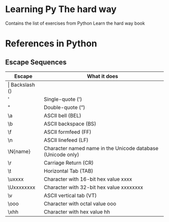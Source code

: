 # Learning Py The hard way
Contains the list of exercises from Python Learn the hard way book

# References in Python

## Escape Sequences
| Escape | What it does |
|---|---|
|\\| Backslash (\)|
|\' | Single-quote (’)|
|\"| Double-quote (”)|
|\a| ASCII bell (BEL)|
|\b| ASCII backspace (BS)|
|\f| ASCII formfeed (FF)|
|\n| ASCII linefeed (LF)|
|\N{name}| Character named name in the Unicode database (Unicode only)|
|\r| Carriage Return (CR)|
|\t| Horizontal Tab (TAB)|
|\uxxxx| Character with 16-bit hex value xxxx|
|\Uxxxxxxxx| Character with 32-bit hex value xxxxxxxx|
|\v| ASCII vertical tab (VT)|
|\ooo| Character with octal value ooo|
|\xhh| Character with hex value hh|

